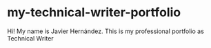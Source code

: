 # my-technical-writer-portfolio
Hi! My name is Javier Hernández. This is my professional portfolio as Technical Writer

